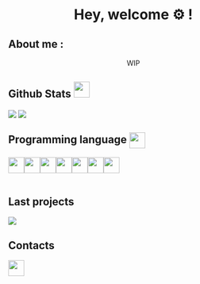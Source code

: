 <!--
**Virdrox/Virdrox** is a ✨ _special_ ✨ repository because its `README.md` (this file) appears on your GitHub profile.

Here are some ideas to get you started:

- 🔭 I’m currently working on ...
- 🌱 I’m currently learning ...
- 👯 I’m looking to collaborate on ...
- 🤔 I’m looking for help with ...
- 💬 Ask me about ...
- 📫 How to reach me: ...
- 😄 Pronouns: ...
- ⚡ Fun fact: ...
-->
<body>
  <h1 align="center"> Hey, welcome ⚙️ !</h1>
  
  <h2>About me :</h2>
  <div>
    <p align="center"> WIP </p>
  </div>
  
  <h2>Github Stats <img src="https://media.giphy.com/media/9ram4CnmXzDmI7pLkb/giphy.gif" width="32"></h2> 
  <div>
    <img align="center" src="https://github-readme-stats.vercel.app/api?username=Virdrox&theme=codeSTACKr"/> 
    <img align="center" src="https://github-readme-stats.vercel.app/api/top-langs/?username=Virdrox&theme=codeSTACKr"/>
  </div>
  
  <h2>Programming language <img style="vertical-align: middle" src="https://media.giphy.com/media/UVG0BN8TOMKkPOJS6e/giphy.gif" width="32"></h2>
  <div>
    <table>
      <tr align="center"><img align="center" src="https://media.giphy.com/media/LMt9638dO8dftAjtco/giphy.gif" width="32"/></tr>
      <tr align="center"><img align="center" src="https://cutt.ly/2Sl7rGV" width="32"/></tr>
      <tr align="center"><img align="center" src="https://cutt.ly/eSl51A0" width="32"/></tr>
      <tr align="center"><img align="center" src="https://cutt.ly/ZSl6pVo" width="32"/></tr>
      <tr align="center"><img align="center" src="https://cutt.ly/cSl6QlM" width="32"/></tr> 
      <tr align="center"><img align="center" src="https://cutt.ly/iSl6629" width="32"/></tr> 
      <tr align="center"><img align="center" src="https://cutt.ly/tSzwLTZ" width="32"/></tr>
    </table>
  </div>
  
  <h2>Last projects</h2> 
  <img align="center" src="https://github-readme-stats.vercel.app/api/pin/?username=Virdrox&repo=SQLtoPYSQLITE3&theme=codeSTACKr"/>
  <h2>Contacts</h2>
  <a href="https://github.com/Virdrox"><img src="https://media.giphy.com/media/KzJkzjggfGN5Py6nkT/giphy.gif" width="32"></a>
 </body>
